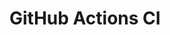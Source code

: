 # GitHub Actions CI






































































































































































































































































































































































































